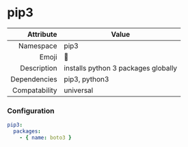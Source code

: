 # pip3

| Attribute     | Value                                     |
|--------------:|-------------------------------------------|
| Namespace     | pip3                                      |
| Emoji         | 🐍                                        |
| Description   | installs python 3 packages globally       |
| Dependencies  | pip3, python3                             |
| Compatability | universal                                 |

### Configuration
```yml
pip3:
  packages: 
    - { name: boto3 }
```
